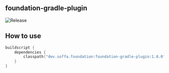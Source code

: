 ## foundation-gradle-plugin


![Release](https://img.shields.io/badge/release-1.0.2-green.svg?style=flat)

## How to use

```kotlin
buildscript {
    dependencies {
        classpath("dev.soffa.foundation:foundation-gradle-plugin:1.0.0")
    }
}

```

